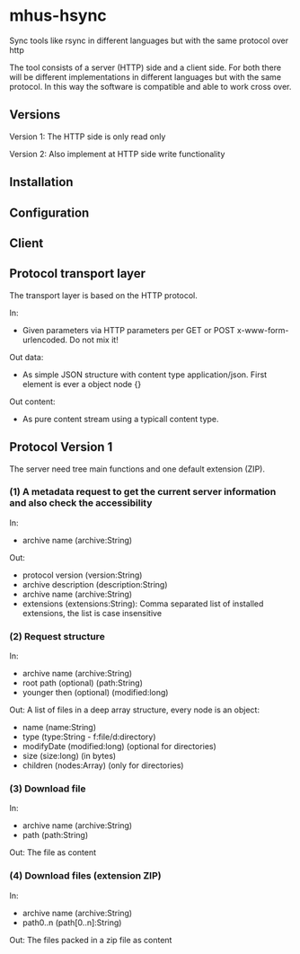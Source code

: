 # mhus-hsync
Sync tools like rsync in different languages but with the same protocol over http

The tool consists of a server (HTTP) side and a client side. For both there will be different implementations in different languages but with the same protocol. In this way the software is compatible and able to work cross over.

## Versions

Version 1: The HTTP side is only read only 

Version 2: Also implement at HTTP side write functionality

## Installation

## Configuration

## Client



## Protocol transport layer

The transport layer is based on the HTTP protocol.

In:
* Given parameters via HTTP parameters per GET or POST x-www-form-urlencoded. Do not mix it!

Out data:
* As simple JSON structure with content type application/json. First element is ever a object node {}

Out content:
* As pure content stream using a typicall content type.

## Protocol Version 1

The server need tree main functions and one default extension (ZIP).

### (1) A metadata request to get the current server information and also check the accessibility

In:
* archive name (archive:String)

Out:
* protocol version (version:String)
* archive description (description:String)
* archive name (archive:String)
* extensions (extensions:String): Comma separated list of installed extensions, the list is case insensitive 

### (2) Request structure

In:
* archive name (archive:String)
* root path (optional) (path:String)
* younger then (optional) (modified:long)

Out: A list of files in a deep array structure, every node is an object:
* name (name:String)
* type (type:String - f:file/d:directory)
* modifyDate (modified:long) (optional for directories)
* size (size:long) (in bytes)
* children (nodes:Array) (only for directories)

### (3) Download file

In:
* archive name (archive:String)
* path (path:String)

Out:
The file as content

### (4) Download files (extension ZIP)

In:
* archive name (archive:String)
* path0..n (path[0..n]:String)

Out:
The files packed in a zip file as content



